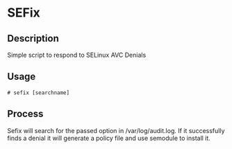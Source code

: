 SEFix
=====

Description
-----------
Simple script to respond to SELinux AVC Denials

Usage
-----
    # sefix [searchname]

Process
-------
Sefix will search for the passed option in /var/log/audit.log. If it successfully finds a denial it will generate a policy file and use semodule to install it.
